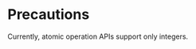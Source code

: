 # Precautions<a name="EN-US_TOPIC_0311018448"></a>

Currently, atomic operation APIs support only integers.

